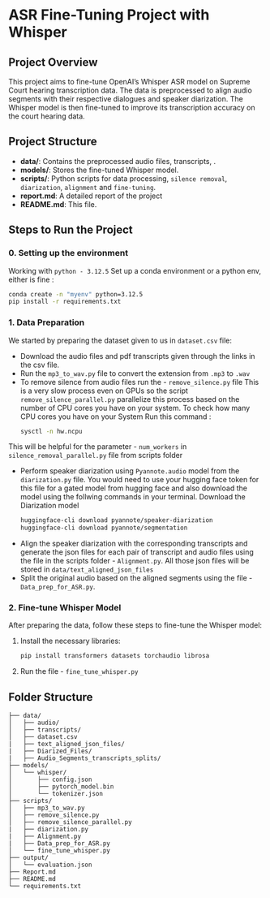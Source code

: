 # ASR Fine-Tuning Project with Whisper

## Project Overview
This project aims to fine-tune OpenAI’s Whisper ASR model on Supreme Court hearing transcription data. The data is preprocessed to align audio segments with their respective dialogues and speaker diarization. The Whisper model is then fine-tuned to improve its transcription accuracy on the court hearing data.

## Project Structure
- **data/**: Contains the preprocessed audio files, transcripts, .
- **models/**: Stores the fine-tuned Whisper model.
- **scripts/**: Python scripts for data processing, `silence removal`, `diarization`, `alignment` and `fine-tuning`.
- **report.md**: A detailed report of the project
- **README.md**: This file.

## Steps to Run the Project
### 0. Setting up the environment 
Working with `python - 3.12.5`
Set up a conda environment or a python env, either is fine :
   ```bash
   conda create -n "myenv" python=3.12.5 
   pip install -r requirements.txt
   ```

### 1. Data Preparation
We started by preparing the dataset given to us in `dataset.csv` file:
- Download the audio files and pdf transcripts given through the links in the csv file.
- Run the `mp3_to_wav.py` file to convert the extension from `.mp3` to `.wav`
- To remove silence from audio files run the - `remove_silence.py` file
  This is a very slow process even on GPUs so the script `remove_silence_parallel.py` parallelize this process based on the number of CPU cores 
  you have on your system.
  To check how many CPU cores you have on your System Run this command :
   ```bash 
   sysctl -n hw.ncpu
   ```
This will be helpful for the parameter - `num_workers` in `silence_removal_parallel.py` file from scripts folder 
- Perform speaker diarization using `Pyannote.audio` model from the `diarization.py` file. You would need to use your hugging face token for this file for a gated model from hugging face and also download the model using the follwing commands in your terminal. 
Download the Diarization model
   ```bash
   huggingface-cli download pyannote/speaker-diarization
   huggingface-cli download pyannote/segmentation
- Align the speaker diarization with the corresponding transcripts and generate the json files for each pair of transcript and audio files using the file in the scripts folder - `Alignment.py`. All those json files will be stored in `data/text_aligned_json_files`
- Split the original audio based on the aligned segments using the file - `Data_prep_for_ASR.py`. 

### 2. Fine-tune Whisper Model
After preparing the data, follow these steps to fine-tune the Whisper model:
1. Install the necessary libraries:
   ```bash
   pip install transformers datasets torchaudio librosa
2. Run the file - `fine_tune_whisper.py`


## Folder Structure 
```ASR_Fine_Tuning_Project/
├── data/                       
│   ├── audio/                  
│   ├── transcripts/            
│   ├── dataset.csv
|   ├── text_aligned_json_files/
|   ├── Diarized_Files/
|   ├── Audio_Segments_transcripts_splits/                                     
├── models/                     
│   └── whisper/                
│       ├── config.json         
│       ├── pytorch_model.bin   
│       └── tokenizer.json      
├── scripts/                    
│   ├── mp3_to_wav.py         
│   ├── remove_silence.py
│   ├── remove_silence_parallel.py
|   ├── diarization.py 
|   ├── Alignment.py
|   ├── Data_prep_for_ASR.py
│   └── fine_tune_whisper.py
├── output/                     
│   └── evaluation.json         
├── Report.md                   
├── README.md                   
└── requirements.txt
```
